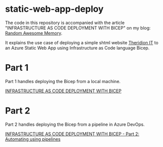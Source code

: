 # static-web-app-deploy
The code in this repository is accompanied with the article "INFRASTRUCTURE AS CODE DEPLOYMENT WITH BICEP" on my blog: [Random Awesome Memory](https://www.random-awesome-memory.be).

It explains the use case of deploying a simple shtml website [Theridion IT](https://www.theridion.it) to an Azure Static Web App using Infrastructure as Code language Bicep.

# Part 1
Part 1 handles deploying the Bicep from a local machine.

[INFRASTRUCTURE AS CODE DEPLOYMENT WITH BICEP](https://www.random-awesome-memory.be/infrastructure-as-code-deployment-with-bicep)

# Part 2
Part 2 handles deploying the Bicep from a pipeline in Azure DevOps.

[INFRASTRUCTURE AS CODE DEPLOYMENT WITH BICEP - Part 2: Automating using pipelines](https://www.random-awesome-memory.be/infrastructure-as-code-deployment-with-bicep-part-2)